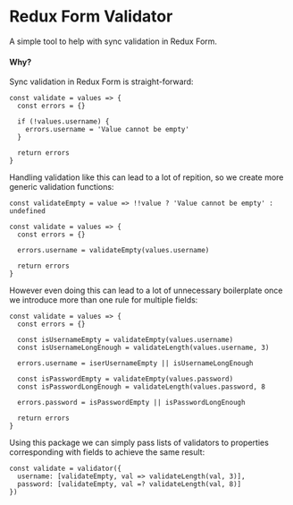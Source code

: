 # Redux Form Validator

A simple tool to help with sync validation in Redux Form.

#### Why?

Sync validation in Redux Form is straight-forward:
```
const validate = values => {
  const errors = {}

  if (!values.username) {
    errors.username = 'Value cannot be empty'
  }

  return errors
}
```

Handling validation like this can lead to a lot of repition, so we create more generic validation functions:
```
const validateEmpty = value => !!value ? 'Value cannot be empty' : undefined

const validate = values => {
  const errors = {}

  errors.username = validateEmpty(values.username)

  return errors
}
```

However even doing this can lead to a lot of unnecessary boilerplate once we introduce more than one rule for multiple fields:
```
const validate = values => {
  const errors = {}
  
  const isUsernameEmpty = validateEmpty(values.username)
  const isUsernameLongEnough = validateLength(values.username, 3)

  errors.username = iserUsernameEmpty || isUsernameLongEnough

  const isPasswordEmpty = validateEmpty(values.password)
  const isPasswordLongEnough = validateLength(values.password, 8

  errors.password = isPasswordEmpty || isPasswordLongEnough

  return errors
}
```

Using this package we can simply pass lists of validators to properties corresponding with fields to achieve the same result:
```
const validate = validator({
  username: [validateEmpty, val => validateLength(val, 3)],
  password: [validateEmpty, val =? validateLength(val, 8)]
})
```
